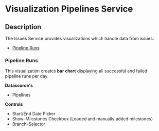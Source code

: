 # Visualization Pipelines Service

## Description

The Issues Service provides visualizations which handle data from issues:

- [Pipeline Runs](#Pipeline-Runs)

### Pipeline Runs

This visualization creates **bar chart** displaying all successful and failed pipeline runs per day.

**Datasource's**

- Pipelines

**Controls**

- Start/End Date Picker
- Show-Milestones Checkbox (Loaded and manually added milestones)
- Branch-Selector
